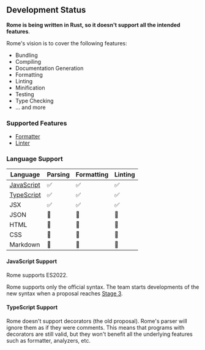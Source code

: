 ## Development Status

**Rome is being written in Rust, so it doesn't support all the intended features**.

Rome's vision is to cover the following features:

- Bundling
- Compiling
- Documentation Generation
- Formatting
- Linting
- Minification
- Testing
- Type Checking
- ... and more

### Supported Features

- [Formatter](/docs#formatter)
- [Linter](/docs#linter)

### Language Support

| Language                           | Parsing                                                 | Formatting                                              | Linting                                                 |
| ---------------------------------- | ------------------------------------------------------- | ------------------------------------------------------- | ------------------------------------------------------- |
| [JavaScript](/#javascript-support) | <span aria-label="Supported" role="img">✅</span>       | <span aria-label="Supported" role="img">✅</span>       | <span aria-label="Supported" role="img">✅</span>       |
| [TypeScript](/#typescript-support) | <span aria-label="Supported" role="img">✅</span>       | <span aria-label="Supported" role="img">✅</span>       | <span aria-label="Supported" role="img">✅</span>       |
| JSX                                | <span aria-label="Supported" role="img">✅</span>       | <span aria-label="Supported" role="img">✅️</span>      | <span aria-label="Supported" role="img">✅</span>       |
| JSON                               | <span aria-label="Not in Progress" role="img">🚫</span> | <span aria-label="Not in Progress" role="img">🚫</span> | <span aria-label="Not in Progress" role="img">🚫</span> |
| HTML                               | <span aria-label="Not in Progress" role="img">🚫</span> | <span aria-label="Not in Progress" role="img">🚫</span> | <span aria-label="Not in Progress" role="img">🚫</span> |
| CSS                                | <span aria-label="Not in progress" role="img">🚫</span> | <span aria-label="Not in Progress" role="img">🚫</span> | <span aria-label="Not in Progress" role="img">🚫</span> |
| Markdown                           | <span aria-label="Not in progress" role="img">🚫</span> | <span aria-label="Not in Progress" role="img">🚫</span> | <span aria-label="Not in Progress" role="img">🚫</span> |

#### JavaScript Support

Rome supports ES2022.

Rome supports only the official syntax. The team starts developments of the new syntax when a proposal reaches
[Stage 3](https://github.com/tc39/proposals#stage-3).

#### TypeScript Support

Rome doesn't support decorators (the old proposal). Rome's parser will ignore them as if they were comments.
This means that programs with decorators are still valid, but they won't
benefit all the underlying features such as formatter, analyzers, etc.
